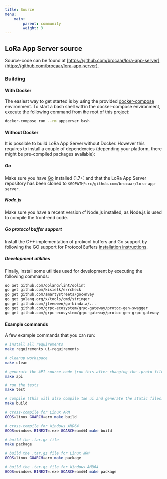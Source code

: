 ```yaml
---
title: Source
menu:
    main:
        parent: community
        weight: 3
---
```


## LoRa App Server source

Source-code can be found at [https://github.com/brocaar/lora-app-server](https://github.com/brocaar/lora-app-server).

### Building

#### With Docker

The easiest way to get started is by using the provided 
[docker-compose](https://docs.docker.com/compose/) environment. To start a bash
shell within the docker-compose environment, execute the following command from
the root of this project:

```bash
docker-compose run --rm appserver bash
```

#### Without Docker

It is possible to build LoRa App Server without Docker. However this requires
to install a couple of dependencies (depending your platform, there might be
pre-compiled packages available):

##### Go

Make sure you have [Go](https://golang.org/) installed (1.7+) and that the LoRa
App Server repository has been cloned to 
`$GOPATH/src/github.com/brocaar/lora-app-server`.

##### Node.js

Make sure you have a recent version of Node.js installed, as Node.js is used
to compile the front-end code.

##### Go protocol buffer support

Install the C++ implementation of protocol buffers and Go support by following
the GO support for Protocol Buffers [installation instructions](https://github.com/golang/protobuf).

##### Development utilities

Finally, install some utilities used for development by executing the
following commands:

```bash
go get github.com/golang/lint/golint
go get github.com/kisielk/errcheck
go get github.com/smartystreets/goconvey
go get golang.org/x/tools/cmd/stringer
go get github.com/jteeuwen/go-bindata/...
go get github.com/grpc-ecosystem/grpc-gateway/protoc-gen-swagger
go get github.com/grpc-ecosystem/grpc-gateway/protoc-gen-grpc-gateway
```

#### Example commands

A few example commands that you can run:

```bash
# install all requirements
make requirements ui-requirements

# cleanup workspace
make clean

# generate the API source-code (run this after changing the .proto files)
make api

# run the tests
make test

# compile (this will also compile the ui and generate the static files)
make build

# cross-compile for Linux ARM
GOOS=linux GOARCH=arm make build

# cross-compile for Windows AMD64
GOOS=windows BINEXT=.exe GOARCH=amd64 make build

# build the .tar.gz file
make package

# build the .tar.gz file for Linux ARM
GOOS=linux GOARCH=arm make package

# build the .tar.gz file for Windows AMD64
GOOS=windows BINEXT=.exe GOARCH=amd64 make package
```
